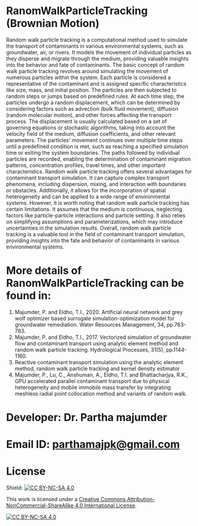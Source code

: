 # RanomWalkParticleTracking (Brownian Motion)
Random walk particle tracking is a computational method used to simulate the transport of contaminants in various environmental systems, such as groundwater, air, or rivers. It models the movement of individual particles as they disperse and migrate through the medium, providing valuable insights into the behavior and fate of contaminants. The basic concept of random walk particle tracking revolves around simulating the movement of numerous particles within the system. Each particle is considered a representative of the contaminant and is assigned specific characteristics like size, mass, and initial position. The particles are then subjected to random steps or jumps based on predefined rules. At each time step, the particles undergo a random displacement, which can be determined by considering factors such as advection (bulk fluid movement), diffusion (random molecular motion), and other forces affecting the transport process. The displacement is usually calculated based on a set of governing equations or stochastic algorithms, taking into account the velocity field of the medium, diffusion coefficients, and other relevant parameters. The particles' movement continues over multiple time steps until a predefined condition is met, such as reaching a specified simulation time or exiting the system boundaries. The paths followed by individual particles are recorded, enabling the determination of contaminant migration patterns, concentration profiles, travel times, and other important characteristics. Random walk particle tracking offers several advantages for contaminant transport simulation. It can capture complex transport phenomena, including dispersion, mixing, and interaction with boundaries or obstacles. Additionally, it allows for the incorporation of spatial heterogeneity and can be applied to a wide range of environmental systems. However, it is worth noting that random walk particle tracking has certain limitations. It assumes that the medium is continuous, neglecting factors like particle-particle interactions and particle settling. It also relies on simplifying assumptions and parameterizations, which may introduce uncertainties in the simulation results. Overall, random walk particle tracking is a valuable tool in the field of contaminant transport simulation, providing insights into the fate and behavior of contaminants in various environmental systems.

# More details of RanomWalkParticleTracking can be found in:
1. Majumder, P. and Eldho, T.I., 2020. Artificial neural network and grey wolf optimizer based surrogate simulation-optimization model for groundwater remediation. Water Resources Management, 34, pp.763-783.
2. Majumder, P. and Eldho, T.I., 2017. Vectorized simulation of groundwater flow and contaminant transport using analytic element method and random walk particle tracking. Hydrological Processes, 31(5), pp.1144-1160.
3. Reactive contaminant transport simulation using the analytic element method, random walk particle tracking and kernel density estimator
4. Majumder, P., Lu, C., Anshuman, A., Eldho, T.I. and Bhattacharjya, R.K., GPU accelerated parallel contaminant transport due to physical heterogeneity and mobile immobile mass transfer by integrating meshless radial point collocation method and variants of random walk.

# Developer: Dr. Partha majumder
# Email ID: parthamajpk@gmail.com

# License
Shield: [![CC BY-NC-SA 4.0][cc-by-nc-sa-shield]][cc-by-nc-sa]

This work is licensed under a
[Creative Commons Attribution-NonCommercial-ShareAlike 4.0 International License][cc-by-nc-sa].

[![CC BY-NC-SA 4.0][cc-by-nc-sa-image]][cc-by-nc-sa]

[cc-by-nc-sa]: http://creativecommons.org/licenses/by-nc-sa/4.0/
[cc-by-nc-sa-image]: https://licensebuttons.net/l/by-nc-sa/4.0/88x31.png
[cc-by-nc-sa-shield]: https://img.shields.io/badge/License-CC%20BY--NC--SA%204.0-lightgrey.svg
